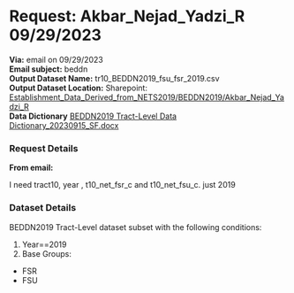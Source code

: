 # Request: Akbar_Nejad_Yadzi_R  09/29/2023
**Via:** email on 09/29/2023\
**Email subject:** beddn\
**Output Dataset Name:** tr10_BEDDN2019_fsu_fsr_2019.csv\
**Output Dataset Location:** Sharepoint: [Establishment_Data_Derived_from_NETS2019/BEDDN2019/Akbar_Nejad_Yadzi_R](https://drexel0.sharepoint.com/:f:/r/sites/Establishments_Data_Derived_from_NETS2019/Shared%20Documents/General/BEDDN2019/Akbar_Nejad_Yadzi_R?csf=1&web=1&e=egSZnI)\
**Data Dictionary**
[BEDDN2019 Tract-Level Data Dictionary_20230915_SF.docx](https://drexel0.sharepoint.com/:w:/r/sites/Establishments_Data_Derived_from_NETS2019/Shared%20Documents/General/NETS2019/BEDDN2019%20Tract-Level%20Data%20Dictionary20230913_SF.docx?d=w69fca49f5d6e41eb86b8716b69e0e20d&csf=1&web=1&e=lsjCcN)


### Request Details
**From email:**

I need tract10, year , t10_net_fsr_c and t10_net_fsu_c. just 2019 

### Dataset Details
BEDDN2019 Tract-Level dataset subset with the following conditions:

1. Year==2019
2. Base Groups:
  - FSR 
  - FSU
  

